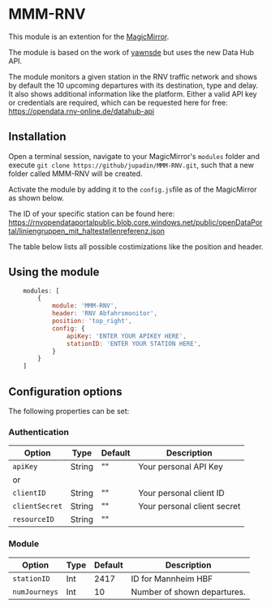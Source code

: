# MMM-RNV

This module is an extention for the [MagicMirror](https://github.com/MichMich/MagicMirror).

The module is based on the work of [yawnsde](https://github.com/yawnsde/MMM-RNV) but uses the new Data Hub API.

The module monitors a given station in the RNV traffic network and shows by default the 10 upcoming departures with its destination, type and delay. It also shows additional information like the platform.
Either a valid API key or credentials are required, which can be requested here for free: https://opendata.rnv-online.de/datahub-api

## Installation

Open a terminal session, navigate to your MagicMirror's `modules` folder and execute `git clone https://github/jupadin/MMM-RNV.git`, such that a new folder called MMM-RNV will be created.

Activate the module by adding it to the `config.js`file as of the MagicMirror as shown below.

The ID of your specific station can be found here: https://rnvopendataportalpublic.blob.core.windows.net/public/openDataPortal/liniengruppen_mit_haltestellenreferenz.json


The table below lists all possible costimizations like the position and header.

## Using the module
````javascript
    modules: [
        {
            module: 'MMM-RNV',
            header: 'RNV Abfahrsmonitor',
            position: 'top_right',
            config: {
                apiKey: 'ENTER YOUR APIKEY HERE',
                stationID: 'ENTER YOUR STATION HERE',
            }
        }
    ]
````

## Configuration options

The following properties can be set:

### Authentication

| Option | Type | Default | Description |
| ---- | ---- | ---- | ---- |
| `apiKey` | String | "" | Your personal API Key |
| or |
| `clientID`| String | "" | Your personal client ID
| `clientSecret` | String | "" | Your personal client secret
| `resourceID`| String | "" | 


### Module

| Option | Type | Default | Description |
| ---- | ---- | ---- | ---- |
| `stationID` | Int | 2417 | ID for Mannheim HBF |
| `numJourneys` | Int | 10 | Number of shown departures. |